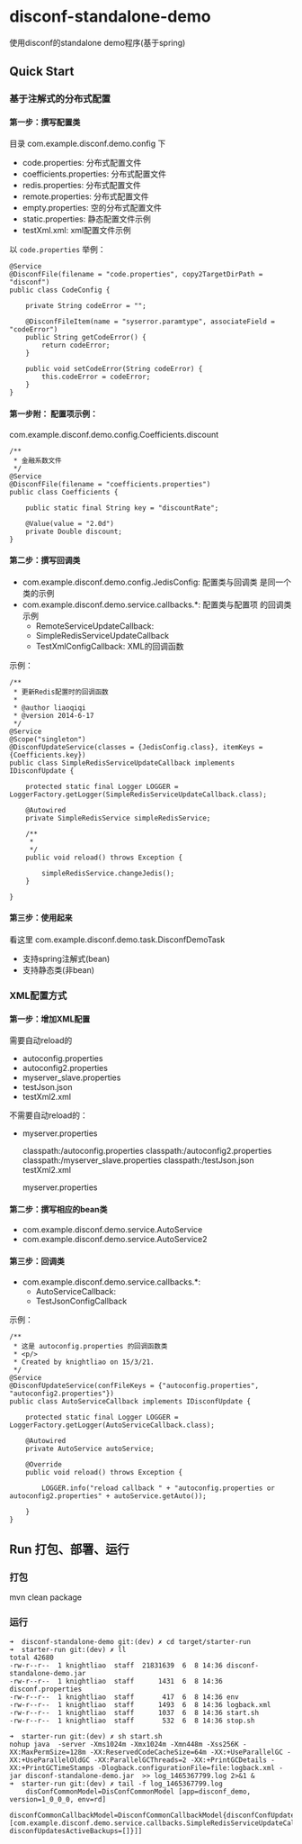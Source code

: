 disconf-standalone-demo
=======

使用disconf的standalone demo程序(基于spring)

## Quick Start

### 基于注解式的分布式配置

#### 第一步：撰写配置类

目录 com.example.disconf.demo.config 下

- code.properties: 分布式配置文件
- coefficients.properties: 分布式配置文件
- redis.properties: 分布式配置文件
- remote.properties: 分布式配置文件
- empty.properties:  空的分布式配置文件
- static.properties: 静态配置文件示例
- testXml.xml: xml配置文件示例

以 `code.properties` 举例：

    @Service
    @DisconfFile(filename = "code.properties", copy2TargetDirPath = "disconf")
    public class CodeConfig {
    
        private String codeError = "";
    
        @DisconfFileItem(name = "syserror.paramtype", associateField = "codeError")
        public String getCodeError() {
            return codeError;
        }
    
        public void setCodeError(String codeError) {
            this.codeError = codeError;
        }
    }
  
#### 第一步附： 配置项示例：

com.example.disconf.demo.config.Coefficients.discount

    /**
     * 金融系数文件
     */
    @Service
    @DisconfFile(filename = "coefficients.properties")
    public class Coefficients {
    
        public static final String key = "discountRate";
    
        @Value(value = "2.0d")
        private Double discount;
    }

#### 第二步：撰写回调类

- com.example.disconf.demo.config.JedisConfig: 配置类与回调类 是同一个类的示例
- com.example.disconf.demo.service.callbacks.*: 配置类与配置项 的回调类示例
    - RemoteServiceUpdateCallback:
    - SimpleRedisServiceUpdateCallback
    - TestXmlConfigCallback: XML的回调函数

示例：

    /**
     * 更新Redis配置时的回调函数
     *
     * @author liaoqiqi
     * @version 2014-6-17
     */
    @Service
    @Scope("singleton")
    @DisconfUpdateService(classes = {JedisConfig.class}, itemKeys = {Coefficients.key})
    public class SimpleRedisServiceUpdateCallback implements IDisconfUpdate {
    
        protected static final Logger LOGGER = LoggerFactory.getLogger(SimpleRedisServiceUpdateCallback.class);
    
        @Autowired
        private SimpleRedisService simpleRedisService;
    
        /**
         *
         */
        public void reload() throws Exception {
    
            simpleRedisService.changeJedis();
        }
    
    }


#### 第三步：使用起来

看这里 com.example.disconf.demo.task.DisconfDemoTask

- 支持spring注解式(bean)
- 支持静态类(非bean)

### XML配置方式

#### 第一步：增加XML配置

需要自动reload的

- autoconfig.properties
- autoconfig2.properties
- myserver_slave.properties
- testJson.json
- testXml2.xml

不需要自动reload的：

- myserver.properties

    <!-- 使用托管方式的disconf配置(无代码侵入, 配置更改会自动reload)-->
    <bean id="configproperties_disconf"
          class="com.baidu.disconf.client.addons.properties.ReloadablePropertiesFactoryBean">
        <property name="locations">
            <list>
                <value>classpath:/autoconfig.properties</value>
                <value>classpath:/autoconfig2.properties</value>
                <value>classpath:/myserver_slave.properties</value>
                <value>classpath:/testJson.json</value>
                <value>testXml2.xml</value>
            </list>
        </property>
    </bean>

    <bean id="propertyConfigurer"
          class="com.baidu.disconf.client.addons.properties.ReloadingPropertyPlaceholderConfigurer">
        <property name="ignoreResourceNotFound" value="true"/>
        <property name="ignoreUnresolvablePlaceholders" value="true"/>
        <property name="propertiesArray">
            <list>
                <ref bean="configproperties_disconf"/>
            </list>
        </property>
    </bean>

    <!-- 使用托管方式的disconf配置(无代码侵入, 配置更改不会自动reload)-->
    <bean id="configproperties_no_reloadable_disconf"
          class="com.baidu.disconf.client.addons.properties.ReloadablePropertiesFactoryBean">
        <property name="locations">
            <list>
                <value>myserver.properties</value>
            </list>
        </property>
    </bean>

    <bean id="propertyConfigurerForProject1"
          class="org.springframework.beans.factory.config.PropertyPlaceholderConfigurer">
        <property name="ignoreResourceNotFound" value="true"/>
        <property name="ignoreUnresolvablePlaceholders" value="true"/>
        <property name="propertiesArray">
            <list>
                <ref bean="configproperties_no_reloadable_disconf"/>
            </list>
        </property>
    </bean>
    
    <bean id="autoService" class="com.example.disconf.demo.service.AutoService">
        <property name="auto" value="${auto=100}"/>
    </bean>

    <bean id="autoService2" class="com.example.disconf.demo.service.AutoService2">
        <property name="auto2" value="${auto2}"/>
    </bean>

#### 第二步：撰写相应的bean类

- com.example.disconf.demo.service.AutoService
- com.example.disconf.demo.service.AutoService2

#### 第三步：回调类

- com.example.disconf.demo.service.callbacks.*: 
    - AutoServiceCallback: 
    - TestJsonConfigCallback
    
示例：

    /**
     * 这是 autoconfig.properties 的回调函数类
     * <p/>
     * Created by knightliao on 15/3/21.
     */
    @Service
    @DisconfUpdateService(confFileKeys = {"autoconfig.properties", "autoconfig2.properties"})
    public class AutoServiceCallback implements IDisconfUpdate {
    
        protected static final Logger LOGGER = LoggerFactory.getLogger(AutoServiceCallback.class);
    
        @Autowired
        private AutoService autoService;
    
        @Override
        public void reload() throws Exception {
    
            LOGGER.info("reload callback " + "autoconfig.properties or autoconfig2.properties" + autoService.getAuto());
    
        }
    }

## Run 打包、部署、运行

### 打包

mvn clean package

### 运行

    ➜  disconf-standalone-demo git:(dev) ✗ cd target/starter-run
    ➜  starter-run git:(dev) ✗ ll
    total 42680
    -rw-r--r--  1 knightliao  staff  21831639  6  8 14:36 disconf-standalone-demo.jar
    -rw-r--r--  1 knightliao  staff      1431  6  8 14:36 disconf.properties
    -rw-r--r--  1 knightliao  staff       417  6  8 14:36 env
    -rw-r--r--  1 knightliao  staff      1493  6  8 14:36 logback.xml
    -rw-r--r--  1 knightliao  staff      1037  6  8 14:36 start.sh
    -rw-r--r--  1 knightliao  staff       532  6  8 14:36 stop.sh

    ➜  starter-run git:(dev) ✗ sh start.sh
    nohup java  -server -Xms1024m -Xmx1024m -Xmn448m -Xss256K -XX:MaxPermSize=128m -XX:ReservedCodeCacheSize=64m -XX:+UseParallelGC -XX:+UseParallelOldGC -XX:ParallelGCThreads=2 -XX:+PrintGCDetails -XX:+PrintGCTimeStamps -Dlogback.configurationFile=file:logback.xml -jar disconf-standalone-demo.jar  >> log_1465367799.log 2>&1 &
    ➜  starter-run git:(dev) ✗ tail -f log_1465367799.log
        disConfCommonModel=DisConfCommonModel [app=disconf_demo, version=1_0_0_0, env=rd]
        disconfCommonCallbackModel=DisconfCommonCallbackModel{disconfConfUpdates=[com.example.disconf.demo.service.callbacks.SimpleRedisServiceUpdateCallback@50b7ae59], disconfUpdatesActiveBackups=[]}]]
            

